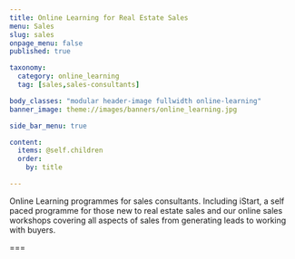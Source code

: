 ```yaml
---
title: Online Learning for Real Estate Sales
menu: Sales
slug: sales
onpage_menu: false
published: true

taxonomy:
  category: online_learning
  tag: [sales,sales-consultants]

body_classes: "modular header-image fullwidth online-learning"
banner_image: theme://images/banners/online_learning.jpg

side_bar_menu: true

content:
  items: @self.children
  order:
    by: title

---
```


Online Learning programmes for sales consultants. Including iStart, a self paced programme for those new to real estate sales and our online sales workshops covering all aspects of sales from generating leads to working with buyers.

===
